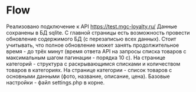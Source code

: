 # Flow
Реализовано подключение к API https://test.mgc-loyalty.ru/
Данные сохранены в БД sqlite.
С главной страницы есть возможность провести обновление содержимого БД (с перезаписью всех данных).
Стоит учитывать, что полное обновление может занять продолжительное время - до трёх минут (время ответа API на запросы списка товаров с максимальным шагом пагинации - порядка 10 с).
На странице категорий - структура с раскрывающимся списками и количеством товаров в категориях.
На странице категории - список товаров с основными данными (фото, название, описание, цена).
Базовые настройки - файл settings.php в корне.